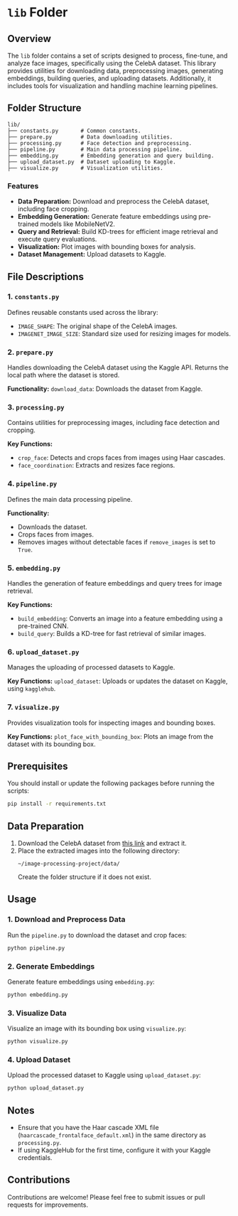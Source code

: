 # `lib` Folder

## Overview
The `lib` folder contains a set of scripts designed to process, fine-tune, and analyze face images, specifically using the CelebA dataset. This library provides utilities for downloading data, preprocessing images, generating embeddings, building queries, and uploading datasets. Additionally, it includes tools for visualization and handling machine learning pipelines.

## Folder Structure
```
lib/
├── constants.py       # Common constants.
├── prepare.py         # Data downloading utilities.
├── processing.py      # Face detection and preprocessing.
├── pipeline.py        # Main data processing pipeline.
├── embedding.py       # Embedding generation and query building.
├── upload_dataset.py  # Dataset uploading to Kaggle.
├── visualize.py       # Visualization utilities.
```

### Features
- **Data Preparation:** Download and preprocess the CelebA dataset, including face cropping.
- **Embedding Generation:** Generate feature embeddings using pre-trained models like MobileNetV2.
- **Query and Retrieval:** Build KD-trees for efficient image retrieval and execute query evaluations.
- **Visualization:** Plot images with bounding boxes for analysis.
- **Dataset Management:** Upload datasets to Kaggle.

## File Descriptions

### 1. `constants.py`
Defines reusable constants used across the library:
- `IMAGE_SHAPE`: The original shape of the CelebA images.
- `IMAGENET_IMAGE_SIZE`: Standard size used for resizing images for models.

### 2. `prepare.py`
Handles downloading the CelebA dataset using the Kaggle API. Returns the local path where the dataset is stored.

**Functionality:** `download_data`: Downloads the dataset from Kaggle.

### 3. `processing.py`
Contains utilities for preprocessing images, including face detection and cropping.

**Key Functions:**
- `crop_face`: Detects and crops faces from images using Haar cascades.
- `face_coordination`: Extracts and resizes face regions.


### 4. `pipeline.py`
Defines the main data processing pipeline.

**Functionality:**
  - Downloads the dataset.
  - Crops faces from images.
  - Removes images without detectable faces if `remove_images` is set to `True`.

### 5. `embedding.py`
Handles the generation of feature embeddings and query trees for image retrieval.

**Key Functions:**
  - `build_embedding`: Converts an image into a feature embedding using a pre-trained CNN.
  - `build_query`: Builds a KD-tree for fast retrieval of similar images.

### 6. `upload_dataset.py`
Manages the uploading of processed datasets to Kaggle.

**Key Functions:** `upload_dataset`: Uploads or updates the dataset on Kaggle, using `kagglehub`.

### 7. `visualize.py`
Provides visualization tools for inspecting images and bounding boxes.

**Key Functions:** `plot_face_with_bounding_box`: Plots an image from the dataset with its bounding box.

## Prerequisites

You should install or update the following packages before running the scripts:
```bash
pip install -r requirements.txt
```

## Data Preparation
1. Download the CelebA dataset from [this link](https://www.kaggle.com/datasets/daoxuantan/my-celeba) and extract it.
2. Place the extracted images into the following directory:
   ```
   ~/image-processing-project/data/
   ```
   Create the folder structure if it does not exist.

## Usage

### 1. Download and Preprocess Data
Run the `pipeline.py` to download the dataset and crop faces:
```bash
python pipeline.py
```

### 2. Generate Embeddings
Generate feature embeddings using `embedding.py`:
```bash
python embedding.py
```

### 3. Visualize Data
Visualize an image with its bounding box using `visualize.py`:
```bash
python visualize.py
```

### 4. Upload Dataset
Upload the processed dataset to Kaggle using `upload_dataset.py`:
```bash
python upload_dataset.py
```



## Notes
- Ensure that you have the Haar cascade XML file (`haarcascade_frontalface_default.xml`) in the same directory as `processing.py`.
- If using KaggleHub for the first time, configure it with your Kaggle credentials.

## Contributions
Contributions are welcome! Please feel free to submit issues or pull requests for improvements.

